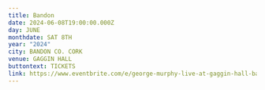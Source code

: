 ```yaml
---
title: Bandon
date: 2024-06-08T19:00:00.000Z
day: JUNE
monthdate: SAT 8TH
year: "2024"
city: BANDON CO. CORK
venue: GAGGIN HALL
buttontext: TICKETS
link: https://www.eventbrite.com/e/george-murphy-live-at-gaggin-hall-bandon-cocork-tickets-848209727127
---
```

